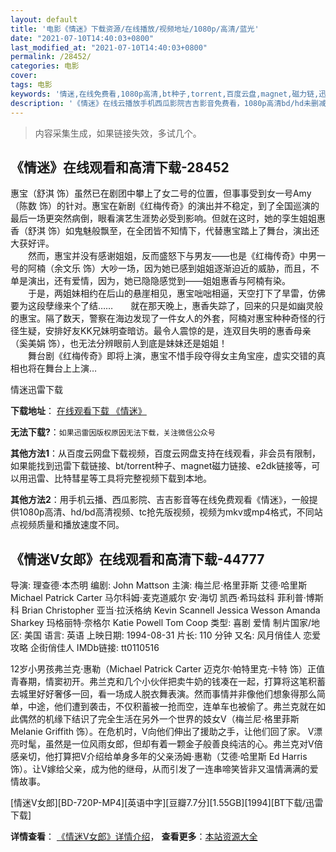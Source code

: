 ```yaml
---
layout: default
title: '电影《情迷》下载资源/在线播放/视频地址/1080p/高清/蓝光'
date: "2021-07-10T14:40:03+0800"
last_modified_at: "2021-07-10T14:40:03+0800"
permalink: /28452/
categories: 电影
cover:
tags: 电影
keywords: '情迷,在线免费看,1080p高清,bt种子,torrent,百度云盘,magnet,磁力链,迅雷下载资源'
description: '《情迷》在线云播放手机西瓜影院吉吉影音免费看，1080p高清bd/hd未删减完整版和tc抢先枪版，mkv/mp4格式，附带bt/torrent种子、magnet/磁力链、百度云盘、网盘资源迅雷下载链接'
---
```


>内容采集生成，如果链接失效，多试几个。


## 《情迷》在线观看和高清下载-28452

惠宝（舒淇 饰）虽然已在剧团中攀上了女二号的位置，但事事受到女一号Amy（陈数 饰）的针对。惠宝在新剧《红梅传奇》的演出并不稳定，到了全国巡演的最后一场更突然病倒，眼看演艺生涯势必受到影响。但就在这时，她的孪生姐姐惠香（舒淇 饰）如鬼魅般飘至，在全团皆不知情下，代替惠宝踏上了舞台，演出还大获好评。<br />　　然而，惠宝并没有感谢姐姐，反而盛怒下与男友&mdash;—也是《红梅传奇》中男一号的阿楠（余文乐 饰）大吵一场，因为她已感到姐姐逐渐迫近的威胁，而且，不单是演出，还有爱情，因为，她已隐隐感觉到——姐姐惠香与阿楠有染。<br />　　于是，两姐妹相约在后山的悬崖相见，惠宝咄咄相逼，天空打下了旱雷，仿佛要为这段孽缘来个了结……　　就在那天晚上，惠香失踪了，回来的只是如幽灵般的惠宝。隔了数天，警察在海边发现了一件女人的外套，阿楠对惠宝种种奇怪的行径生疑，安排好友KK兄妹明查暗访。最令人震惊的是，连双目失明的惠香母亲（奚美娟 饰），也无法分辨眼前人到底是妹妹还是姐姐！<br />　　舞台剧《红梅传奇》即将上演，惠宝不惜手段夺得女主角宝座，虚实交错的真相也将在舞台上上演&hellip;


情迷迅雷下载

**下载地址**： [在线观看下载 《情迷》](https://www.993dy.com//vod-detail-id-20038.html) 


**无法下载?**：`如果迅雷因版权原因无法下载，关注微信公众号 `

**其他方法1**：从百度云网盘下载视频，百度云网盘支持在线观看，非会员有限制，如果能找到迅雷下载链接、bt/torrent种子、magnet磁力链接、e2dk链接等，可以用迅雷、比特彗星等工具将完整视频下载到本地。

**其他方法2**：用手机云播、西瓜影院、吉吉影音等在线免费观看《情迷》，一般提供1080p高清、hd/bd高清视频、tc抢先版视频，视频为mkv或mp4格式，不同站点视频质量和播放速度不同。


## 《情迷V女郎》在线观看和高清下载-44777

导演: 理查德·本杰明 编剧: John Mattson 主演: 梅兰尼·格里菲斯 艾德·哈里斯 Michael Patrick Carter 马尔科姆·麦克道威尔 安·海切 凯西·希玛兹科 菲利普·博斯科 Brian Christopher 亚当·拉沃格纳 Kevin Scannell Jessica Wesson Amanda Sharkey 玛格丽特·奈格尔 Katie Powell Tom Coop 类型: 喜剧 爱情 制片国家/地区: 美国 语言: 英语 上映日期: 1994-08-31 片长: 110 分钟 又名: 风月俏佳人 恋爱攻略 企街俏佳人 IMDb链接: tt0110516

12岁小男孩弗兰克·惠勒（Michael Patrick Carter 迈克尔·帕特里克·卡特 饰）正值青春期，情窦初开。弗兰克和几个小伙伴把卖牛奶的钱凑在一起，打算将这笔积蓄去城里好好奢侈一回，看一场成人脱衣舞表演。然而事情并非像他们想象得那么简单，中途，他们遭到袭击，不仅积蓄被一抢而空，连单车也被偷了。弗兰克就在如此偶然的机缘下结识了完全生活在另外一个世界的妓女V（梅兰尼·格里菲斯 Melanie Griffith 饰）。在危机时，V向他们伸出了援助之手，让他们回了家。 V漂亮时髦，虽然是一位风雨女郎，但却有着一颗金子般善良纯洁的心。弗兰克对V倍感亲切，他打算把V介绍给单身多年的父亲汤姆·惠勒（艾德·哈里斯 Ed Harris 饰）。让V嫁给父亲，成为他的继母，从而引发了一连串啼笑皆非又温情满满的爱情故事。


[情迷V女郎][BD-720P-MP4][英语中字][豆瓣7.7分][1.55GB][1994][BT下载/迅雷下载]

**详情查看**： [《情迷V女郎》详情介绍](/movie/44777/)， **查看更多**：[本站资源大全](/movie/t/all/)


